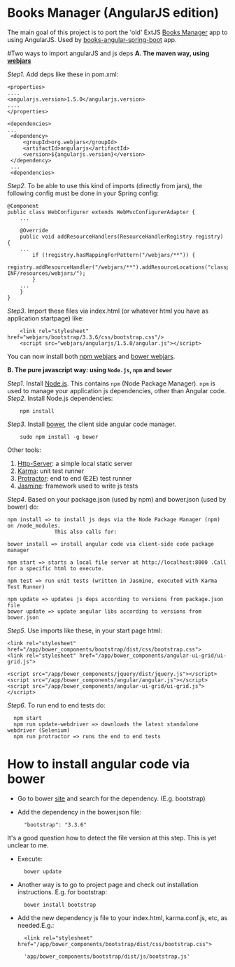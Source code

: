 # Books Manager (AngularJS edition)

The main goal of this project is to port the 'old' ExtJS [Books Manager](https://github.com/brontozaur/books-extjs-spring-boot.git) 
app to using AngularJS. Used by [books-angular-spring-boot](https://github.com/brontozaur/books-angular-js-spring-boot) app.

#Two ways to import angularJS and js deps
<b>A. The maven way, using [webjars](http://www.webjars.org/) </b>  

<i>Step1</i>. Add deps like these in pom.xml:  
 
    <properties>
    ....
    <angularjs.version>1.5.0</angularjs.version>
    ....
    </properties>

    <dependencies>
    ...
     <dependency>
         <groupId>org.webjars</groupId>
         <artifactId>angularjs</artifactId>
         <version>${angularjs.version}</version>
     </dependency>
     ...
     <dependencies>
 
<i>Step2</i>. To be able to use this kind of imports (directly from jars), the following config must be done in your Spring config:
  
    @Component
    public class WebConfigurer extends WebMvcConfigurerAdapter {
        ...
    
        @Override
        public void addResourceHandlers(ResourceHandlerRegistry registry) {
        ...
            if (!registry.hasMappingForPattern("/webjars/**")) {
                registry.addResourceHandler("/webjars/**").addResourceLocations("classpath:/META-INF/resources/webjars/");
            }
        ...
        }
    }
     
<i>Step3</i>. Import these files via index.html (or whatever html you have as application startpage) like:
 
        <link rel="stylesheet" href="webjars/bootstrap/3.3.6/css/bootstrap.css"/>
        <script src="webjars/angularjs/1.5.0/angular.js"></script>    
           
You can now install both [npm webjars](http://www.webjars.org/npm) and [bower webjars](http://www.webjars.org/bower).          
        
<b>B. The pure javascript way: using `Node.js`, `npm` and `bower`</b>
 
<i>Step1</i>. Install [Node.js](https://nodejs.org/en/download/). This contains `npm` (Node Package Manager). `npm` is used to 
        manage your application js dependencies, other than Angular code.  
<i>Step2</i>. Install Node.js dependencies:
 
        npm install
 
<i>Step3</i>. Install [bower](http://bower.io), the client side angular code manager.
 
        sudo npm install -g bower
        
Other tools:  
  1. [Http-Server](https://github.com/nodeapps/http-server): a simple local static server  
  2. [Karma](https://github.com/karma-runner/karma): unit test runner  
  3. [Protractor](https://github.com/angular/protractor): end to end (E2E) test runner  
  4. [Jasmine](http://jasmine.github.io): framework used to write js tests  
  
<i>Step4</i>. Based on your package.json (used by npm) and bower.json (used by bower) do:  
        
    npm install => to install js deps via the Node Package Manager (npm) on /node_modules. 
                   This also calls for:
                   
    bower install => install angular code via client-side code package manager
    
    npm start => starts a local file server at http://localhost:8000 .Call for a specific html to execute.

    npm test => run unit tests (written in Jasmine, executed with Karma Test Runner)

    npm update => updates js deps according to versions from package.json file
    bower update => update angular libs according to versions from bower.json
        
<i>Step5</i>. Use imports like these, in your start page html:
  
        
    <link rel="stylesheet" href="/app/bower_components/bootstrap/dist/css/bootstrap.css">
    <link rel="stylesheet" href="/app/bower_components/angular-ui-grid/ui-grid.js">

    <script src="/app/bower_components/jquery/dist/jquery.js"></script>
    <script src="/app/bower_components/angular/angular.js"></script>
    <script src="/app/bower_components/angular-ui-grid/ui-grid.js"></script>

<i>Step6</i>. To run end to end tests do:
  
      npm start
      npm run update-webdriver => downloads the latest standalone webdriver (Selenium)
      npm run protractor => runs the end to end tests

# How to install angular code via bower

* Go to bower [site](http://bower.io/search/) and search for the dependency. (E.g. bootstrap)
* Add the dependency in the bower.json file:  

        "bootstrap": "3.3.6"  
        
It's a good question how to detect the file version at this step. This is yet unclear to me.  

* Execute:

        bower update
       
* Another way is to go to project page and check out installation instructions. E.g. for bootstrap:

        bower install bootstrap

* Add the new dependency js file to your index.html, karma.conf.js, etc, as needed.E.g.:

        <link rel="stylesheet" href="/app/bower_components/bootstrap/dist/css/bootstrap.css">
        
        'app/bower_components/bootstrap/dist/js/bootstrap.js'
            
